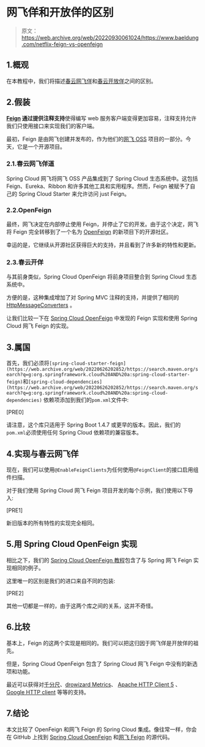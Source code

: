 # 网飞佯和开放佯的区别

> 原文：<https://web.archive.org/web/20220930061024/https://www.baeldung.com/netflix-feign-vs-openfeign>

## 1.概观

在本教程中，我们将描述[春云网飞佯](https://web.archive.org/web/20220626202852/https://spring.io/projects/spring-cloud-netflix)和[春云开放佯](https://web.archive.org/web/20220626202852/https://spring.io/projects/spring-cloud-openfeign)之间的区别。

## 2.假装

**[Feign](/web/20220626202852/https://www.baeldung.com/intro-to-feign) 通过提供注释支持**使得编写 web 服务客户端变得更加容易，注释支持允许我们只使用接口来实现我们的客户端。

最初，Feign 是由网飞创建并发布的，作为他们的[网飞 OSS](https://web.archive.org/web/20220626202852/https://netflix.github.io/) 项目的一部分。今天，它是一个开源项目。

### 2.1.春云网飞佯道

Spring Cloud 网飞将网飞 OSS 产品集成到了 Spring Cloud 生态系统中。这包括 Feign、Eureka、Ribbon 和许多其他工具和实用程序。然而，Feign 被赋予了自己的 Spring Cloud Starter 来允许访问 just Feign。

### 2.2.OpenFeign

最终，网飞决定在内部停止使用 Feign，并停止了它的开发。由于这个决定，网飞将 Feign 完全转移到了一个名为 [OpenFeign](https://web.archive.org/web/20220626202852/https://github.com/OpenFeign/feign) 的新项目下的开源社区。

幸运的是，它继续从开源社区获得巨大的支持，并且看到了许多新的特性和更新。

### 2.3.春云开佯

与其前身类似，Spring Cloud OpenFeign 将前身项目整合到 Spring Cloud 生态系统中。

方便的是，这种集成增加了对 Spring MVC 注释的支持，并提供了相同的 [HttpMessageConverters](/web/20220626202852/https://www.baeldung.com/spring-httpmessageconverter-rest) 。

让我们比较一下在 [Spring Cloud OpenFeign](/web/20220626202852/https://www.baeldung.com/spring-cloud-openfeign) 中发现的 Feign 实现和使用 Spring Cloud 网飞 Feign 的实现。

## 3.属国

首先，我们必须将`[spring-cloud-starter-feign](https://web.archive.org/web/20220626202852/https://search.maven.org/search?q=g:org.springframework.cloud%20AND%20a:spring-cloud-starter-feign)`和`[spring-cloud-dependencies](https://web.archive.org/web/20220626202852/https://search.maven.org/search?q=g:org.springframework.cloud%20AND%20a:spring-cloud-dependencies)` 依赖项添加到我们的`pom.xml`文件中:

[PRE0]

请注意，这个库只适用于 Spring Boot 1.4.7 或更早的版本。因此，我们的`pom.xml`必须使用任何 Spring Cloud 依赖项的兼容版本。

## 4.实现与春云网飞佯

现在，我们可以使用`@EnableFeignClients`为任何使用`@FeignClient`的接口启用组件扫描。

对于我们使用 Spring Cloud 网飞 Feign 项目开发的每个示例，我们使用以下导入:

[PRE1]

新旧版本的所有特性的实现完全相同。

## 5.用 Spring Cloud OpenFeign 实现

相比之下，我们的 [Spring Cloud OpenFeign 教程](/web/20220626202852/https://www.baeldung.com/spring-cloud-openfeign)包含了与 Spring 网飞 Feign 实现相同的例子。

这里唯一的区别是我们的进口来自不同的包装:

[PRE2]

其他一切都是一样的，由于这两个库之间的关系，这并不奇怪。

## 6.比较

基本上，Feign 的这两个实现是相同的。我们可以把这归因于网飞佯是开放佯的祖先。

但是，Spring Cloud OpenFeign 包含了 Spring Cloud 网飞 Feign 中没有的新选项和功能。

最近可以获得对[千分尺](https://web.archive.org/web/20220626202852/https://micrometer.io/)、[drowizard Metrics](https://web.archive.org/web/20220626202852/https://metrics.dropwizard.io/)、 [Apache HTTP Client 5](https://web.archive.org/web/20220626202852/https://hc.apache.org/httpcomponents-client-5.0.x/index.html) 、 [Google HTTP client](https://web.archive.org/web/20220626202852/https://googleapis.github.io/google-http-java-client) 等等的支持。

## 7.结论

本文比较了 OpenFeign 和网飞 Feign 的 Spring Cloud 集成。像往常一样，你会在 GitHub 上找到 [Spring Cloud OpenFeign](https://web.archive.org/web/20220626202852/https://github.com/eugenp/tutorials/tree/master/spring-cloud-modules/spring-cloud-openfeign) 和[网飞 Feign](https://web.archive.org/web/20220626202852/https://github.com/eugenp/tutorials/tree/master/spring-cloud-modules/spring-cloud-netflix-feign) 的源代码。